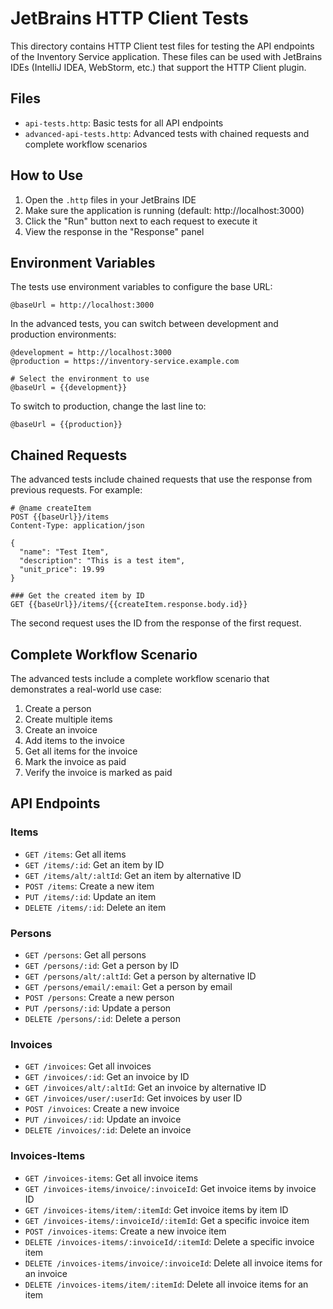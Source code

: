 # JetBrains HTTP Client Tests

This directory contains HTTP Client test files for testing the API endpoints of the Inventory Service application. These files can be used with JetBrains IDEs (IntelliJ IDEA, WebStorm, etc.) that support the HTTP Client plugin.

## Files

- `api-tests.http`: Basic tests for all API endpoints
- `advanced-api-tests.http`: Advanced tests with chained requests and complete workflow scenarios

## How to Use

1. Open the `.http` files in your JetBrains IDE
2. Make sure the application is running (default: http://localhost:3000)
3. Click the "Run" button next to each request to execute it
4. View the response in the "Response" panel

## Environment Variables

The tests use environment variables to configure the base URL:

```
@baseUrl = http://localhost:3000
```

In the advanced tests, you can switch between development and production environments:

```
@development = http://localhost:3000
@production = https://inventory-service.example.com

# Select the environment to use
@baseUrl = {{development}}
```

To switch to production, change the last line to:

```
@baseUrl = {{production}}
```

## Chained Requests

The advanced tests include chained requests that use the response from previous requests. For example:

```
# @name createItem
POST {{baseUrl}}/items
Content-Type: application/json

{
  "name": "Test Item",
  "description": "This is a test item",
  "unit_price": 19.99
}

### Get the created item by ID
GET {{baseUrl}}/items/{{createItem.response.body.id}}
```

The second request uses the ID from the response of the first request.

## Complete Workflow Scenario

The advanced tests include a complete workflow scenario that demonstrates a real-world use case:

1. Create a person
2. Create multiple items
3. Create an invoice
4. Add items to the invoice
5. Get all items for the invoice
6. Mark the invoice as paid
7. Verify the invoice is marked as paid

## API Endpoints

### Items

- `GET /items`: Get all items
- `GET /items/:id`: Get an item by ID
- `GET /items/alt/:altId`: Get an item by alternative ID
- `POST /items`: Create a new item
- `PUT /items/:id`: Update an item
- `DELETE /items/:id`: Delete an item

### Persons

- `GET /persons`: Get all persons
- `GET /persons/:id`: Get a person by ID
- `GET /persons/alt/:altId`: Get a person by alternative ID
- `GET /persons/email/:email`: Get a person by email
- `POST /persons`: Create a new person
- `PUT /persons/:id`: Update a person
- `DELETE /persons/:id`: Delete a person

### Invoices

- `GET /invoices`: Get all invoices
- `GET /invoices/:id`: Get an invoice by ID
- `GET /invoices/alt/:altId`: Get an invoice by alternative ID
- `GET /invoices/user/:userId`: Get invoices by user ID
- `POST /invoices`: Create a new invoice
- `PUT /invoices/:id`: Update an invoice
- `DELETE /invoices/:id`: Delete an invoice

### Invoices-Items

- `GET /invoices-items`: Get all invoice items
- `GET /invoices-items/invoice/:invoiceId`: Get invoice items by invoice ID
- `GET /invoices-items/item/:itemId`: Get invoice items by item ID
- `GET /invoices-items/:invoiceId/:itemId`: Get a specific invoice item
- `POST /invoices-items`: Create a new invoice item
- `DELETE /invoices-items/:invoiceId/:itemId`: Delete a specific invoice item
- `DELETE /invoices-items/invoice/:invoiceId`: Delete all invoice items for an invoice
- `DELETE /invoices-items/item/:itemId`: Delete all invoice items for an item